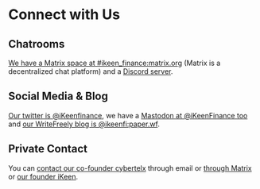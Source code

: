 # Connect with Us

## Chatrooms
[We have a Matrix space at #ikeen_finance:matrix.org](https://matrix.to/#/#ikeen_finance:matrix.org) (Matrix is a decentralized chat platform) and a [Discord server](https://discord.gg/RFf6h7JaNz).

## Social Media & Blog
[Our twitter is @iKeenfinance](https://twitter.com/iKeenfinance), we have a [Mastodon at @iKeenFinance too](https://mastodon.social/@ikeenfinance) and [our WriteFreely blog is @ikeenfi:paper.wf](https://paper.wf/ikeenfi).

## Private Contact
You can [contact our co-founder cybertelx](mailto:cybertelx@ikeenfi.app) through email or [through Matrix](https://matrix.to/#/@cybertelx:matrix.org) or [our founder iKeen](mailto:ikeen@ikeenfi.app).  

